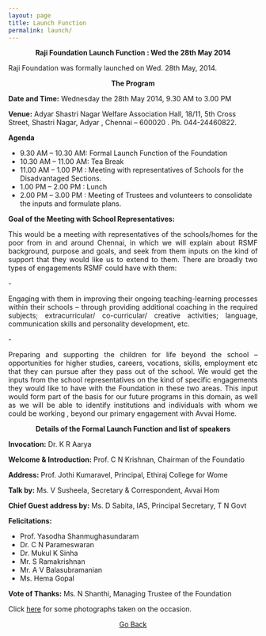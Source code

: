 ```yaml
---
layout: page
title: Launch Function
permalink: launch/
---
```


<p style="text-align: center;"><strong>Raji Foundation Launch Function : Wed the 28th May 2014</strong></p>

Raji Foundation was formally launched on Wed. 28th May, 2014.

<p style="text-align: center;"><strong>The Program</strong></p>

**Date and Time:** Wednesday the 28th May 2014, 9.30 AM  to 3.00 PM

**Venue:** Adyar Shastri Nagar Welfare Association Hall, 18/11, 5th Cross Street, Shastri Nagar, Adyar , Chennai – 600020 . Ph. 044-24460822.

**Agenda**

- 9.30 AM – 10.30 AM: Formal Launch Function of the Foundation
- 10.30 AM – 11.00 AM: Tea Break
- 11.00 AM – 1.00 PM : Meeting with representatives of Schools for the Disadvantaged Sections.
- 1.00 PM – 2.00 PM : Lunch
- 2.00 PM – 3.00 PM : Meeting of Trustees and volunteers to consolidate the inputs and formulate plans.

**Goal of the Meeting with School Representatives:**

<p style="text-align:justify; text-justify: inter-word">This would be a meeting with representatives of the schools/homes for the poor from in and around Chennai, in which we will explain about RSMF background, purpose and goals, and seek from them inputs on the kind of support that they would like us to extend to them. There are broadly two types of engagements RSMF could have with them:</p>
 - <p style="text-align:justify; text-justify: inter-word">Engaging with them in improving their ongoing teaching-learning processes within their schools – through providing additional coaching in the required subjects; extracurricular/ co-curricular/ creative activities; language, communication skills and personality development, etc.</p>
 - <p style="text-align:justify; text-justify: inter-word">Preparing and supporting the children for life beyond the school – opportunities for higher studies, careers, vocations, skills, employment etc that they can pursue after they pass out of the school. We would get the inputs from the school representatives on the kind of specific engagements they would like to have with the Foundation in these two areas. This input would form part of the basis for our future programs in this domain, as well as we will be able to identify institutions and individuals with whom we could be working , beyond our primary engagement with Avvai Home.</p>


<p style="text-align: center;"><strong>Details of the Formal Launch Function and list of speakers</strong></p>


**Invocation:** Dr. K R Aarya

**Welcome & Introduction:** Prof. C N Krishnan, Chairman of the Foundatio

**Address:** Prof. Jothi Kumaravel, Principal, Ethiraj College for Wome

**Talk by:** Ms. V Susheela, Secretary & Correspondent, Avvai Hom

**Chief Guest address by:** Ms. D Sabita, IAS, Principal Secretary, T N Govt

**Felicitations:**

 - Prof. Yasodha Shanmughasundaram
 - Dr. C N Parameswaran
 - Dr. Mukul K Sinha
 - Mr. S Ramakrishnan
 - Mr. A V Balasubramanian
 - Ms. Hema Gopal


<p><strong>Vote of Thanks:</strong> Ms. N Shanthi, Managing Trustee of the Foundation</p>

Click <a style="text-decoration: underline" href="https://rajifoundation.in/launch-gallery/">here</a> for some photographs taken on the occasion.


<p style="text-align: center;"><a href="#" onClick="history.go(-1)">Go Back</a></p>

